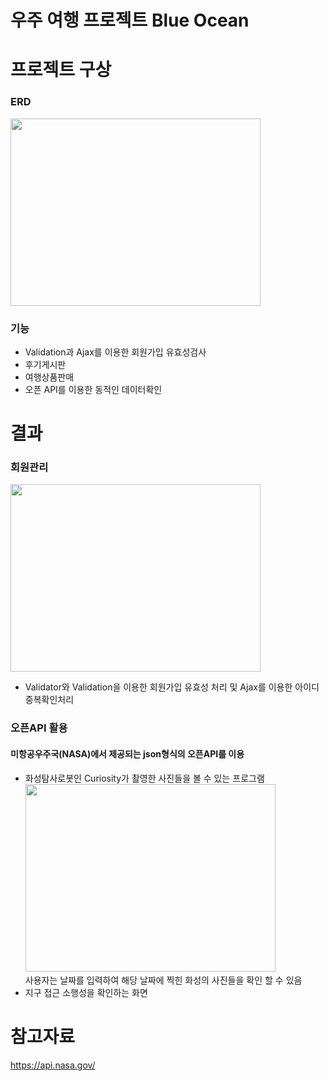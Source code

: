 # 우주 여행 프로젝트 Blue Ocean

# 프로젝트 구상
### ERD
<img src="https://user-images.githubusercontent.com/126591306/236733775-ae90706d-d574-4719-8e3f-38e572133c25.png" width="400" height="300"/> <br/>


### 기능 
+ Validation과 Ajax를 이용한 회원가입 유효성검사
+ 후기게시판
+ 여행상품판매
+ 오픈 API를 이용한 동적인 데이터확인



# 결과

### 회원관리
<img src="https://user-images.githubusercontent.com/126591306/236671489-881f7058-e9b4-4bc2-a6db-9484a21395fe.png" width="400" height="300"/> <br/>
+ Validator와 Validation을 이용한 회원가입 유효성 처리 및 Ajax를 이용한 아이디 중복확인처리 



### 오픈API 활용 
#### 미항공우주국(NASA)에서 제공되는 json형식의 오픈API를 이용
+ 화성탐사로봇인 Curiosity가 촬영한 사진들을 볼 수 있는 프로그램 <br>
<img src="https://user-images.githubusercontent.com/126591306/236594945-0ecd60bb-1d4a-4875-8885-7b408f954aad.png" width="400" height="300"/> <br/>
사용자는 날짜를 입력하여 해당 날짜에 찍힌 화성의 사진들을 확인 할 수 있음  <br>
+ 지구 접근 소행성을 확인하는 화면<br>







# 참고자료
https://api.nasa.gov/
